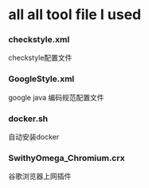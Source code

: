 # all all tool file I used
### checkstyle.xml
checkstyle配置文件
### GoogleStyle.xml
google java 编码规范配置文件
### docker.sh
自动安装docker
### SwithyOmega_Chromium.crx
谷歌浏览器上网插件
